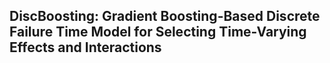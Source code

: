 ## DiscBoosting: Gradient Boosting-Based Discrete Failure Time Model for Selecting Time-Varying Effects and Interactions
